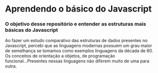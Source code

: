 # Aprendendo o básico do Javascript


### O objetivo desse repositório e entender as estruturas mais básicas do Javascript

Ao fazer um estudo comparativo das estruturas de dados presentes no Javascript, percebi que as linguagens modernas possuem um grau maior de semelhança se tomamos como exemplos linguagens da década de 60. 
Os conceitos de orientação a objetos, de programação funcional...Presentes nessas linguagens não diferem muito de uma para outra.


